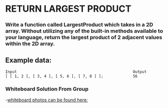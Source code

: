 # RETURN LARGEST PRODUCT

### Write a function called LargestProduct which takes in a 2D array. Without utilizing any of the built-in methods available to your language, return the largest product of 2 adjacent values within the 2D array.
## Example data:
```
Input	                                                Output
[ [ 1, 2 ], [ 3, 4 ], [ 5, 6 ], [ 7, 8 ] ];             56
```

### Whiteboard Solution From Group

-[whiteboard photos can be found here:](https://github.com/keitheck/data-structures-and-algorithms/tree/binary-search/binary-search/assets)